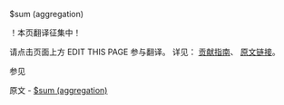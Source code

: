  $sum (aggregation)

 ！本页翻译征集中！

请点击页面上方 EDIT THIS PAGE 参与翻译。
详见：
[贡献指南]( https://github.com/JinMuInfo/MongoDB-Manual-zh/blob/master/CONTRIBUTING.md )、
[原文链接](  https://docs.mongodb.com/manual/reference/operator/aggregation/sum/  )。

 参见

原文 - [$sum (aggregation)]( https://docs.mongodb.com/manual/reference/operator/aggregation/sum/ )

